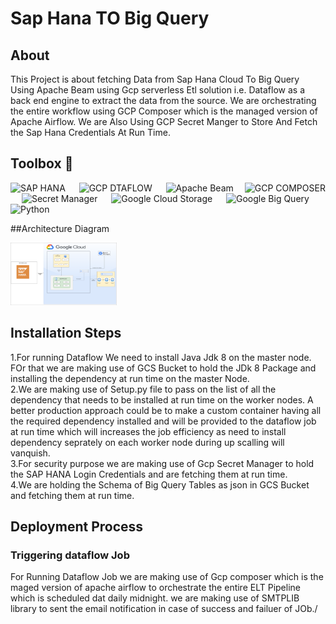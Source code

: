 # Sap Hana TO Big Query
## About
This Project is about fetching Data from Sap Hana Cloud To Big Query Using Apache Beam using Gcp serverless Etl solution i.e. Dataflow as a back end engine to extract the data from the source. We are orchestrating the entire workflow using GCP Composer which is the managed version of Apache Airflow. We are Also Using GCP Secret Manger to Store And Fetch the Sap Hana Credentials At Run Time.  
## Toolbox 🧰
<img src="https://www.yash.com/wp-content/uploads/2017/12/sap_hana_cloud.png" width="200" height="70" alt="SAP HANA"/> &emsp; <img src="https://lh6.googleusercontent.com/1MICxjbrbRPtEnzE54g2shaMRD2RocCIcuSOrqwaqryObCR6IrsXNb3Sd5MjBBwmoLeVcgVu_SE3vw-IbRA24SFhH4IT1xppVuuNGodDtFEykgD0Cw1vB2jITTsOgBNHvWfw27icmMs30SYgWQ" width="200" alt="GCP DTAFLOW" height="70"/>
&emsp; <img src="https://miro.medium.com/max/600/1*HEzofakm1-c4c_Qn4zjmnQ.jpeg" width ="170" height="75" alt="Apache Beam"/>
&emsp;<img src ="https://cloudzone.io/wp-content/uploads/2021/06/google-cloud-composer.jpeg" width="170" height="70" alt="GCP COMPOSER"/> &emsp;
<img src ="https://i.ytimg.com/vi/s6ytxB0YSR0/mqdefault.jpg" width="170" height="70" alt="Secret Manager"/> &emsp;
<img src ="https://marketplace.workiva.com/sites/marketplace/files/images/logos/google-cloud-storage-logo-16-7-en.svg" width="200" height="100" alt="Google Cloud Storage"/> &emsp;
<img src ="https://cxl.com/wp-content/uploads/2019/10/google-bigquery-logo-1.png" width="170" height="100" alt="Google Big Query"/> &emsp;
<img src ="https://www.python.org/static/community_logos/python-logo-master-v3-TM-flattened.png" width="170" height="100" alt="Python"/> &emsp;

##Architecture Diagram

<img src ="https://github.com/choco30/Sap_Hana_To_Big_Query_Ingestion/blob/main/SAP%20To%20Big%20Query%20architecture%20Diagram.png" width="170" height="100" alt="Python"/> &emsp;

## Installation Steps
1.For running Dataflow We need to install Java Jdk 8 on the master node. FOr that we are making use of GCS Bucket to hold the JDk 8 Package and installing the dependency at run time on the master Node.<br>
2.We are making use of Setup.py file to pass on the list of all the dependency that needs to be installed at run time on the worker nodes.
A better production approach could be to make a custom container having all the required dependency installed and will be provided to the dataflow job at run time which will increases the job efficiency as need to install dependency seprately on each worker node during up scalling will vanquish. <br>
3.For security purpose we are making use of Gcp Secret Manager to hold the SAP HANA Login Credentials and are fetching them at run time.<br>
4.We are holding the Schema of Big Query Tables as json in GCS Bucket and fetching them at run time.<br>


## Deployment Process
### Triggering dataflow Job
For Running Dataflow Job we are making use of Gcp composer which is the maged version of apache airflow to orchestrate the entire ELT Pipeline which is scheduled dat daily midnight. we are making use of SMTPLIB library to sent the email notification in case of success and failuer of JOb./ 
